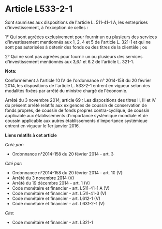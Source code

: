 # Article L533-2-1

Sont soumises aux dispositions de l'article L. 511-41-1 A, les entreprises d'investissement, à l'exception de celles :

1° Qui sont agréées exclusivement pour fournir un ou plusieurs des services d'investissement mentionnés aux 1, 2, 4 et 5 de
l'article L. 321-1 et qui ne sont pas autorisées à détenir des fonds ou des titres de la clientèle ; ou

2° Qui ne sont pas agréées pour fournir un ou plusieurs des services d'investissement mentionnés aux 3,6.1 et 6.2 de
l'article L. 321-1.

**Nota:**

Conformément à l'article 10 IV de l'ordonnance n° 2014-158 du 20 février 2014, les dispositions de l'article L. 533-2-1
entrent en vigueur selon des modalités fixées par arrêté du ministre chargé de l'économie.

Arrêté du 3 novembre 2014, article 69 : Les dispositions des titres II, III et IV du présent arrêté relatifs aux exigences de
coussin de conservation de fonds propres, de coussin de fonds propres contra-cyclique, de coussin applicable aux
établissements d'importance systémique mondiale et de coussin applicable aux autres établissements d'importance systémique
entrent en vigueur le 1er janvier 2016.

**Liens relatifs à cet article**

_Créé par_:

  - Ordonnance n°2014-158 du 20 février 2014 - art. 3

_Cité par_:

  - Ordonnance n°2014-158 du 20 février 2014 - art. 10 (V)
  - Arrêté du 3 novembre 2014 (V)
  - Arrêté du 19 décembre 2014 - art. 1 (V)
  - Code monétaire et financier - art. L511-41-1 A (V)
  - Code monétaire et financier - art. L511-41-3 (V)
  - Code monétaire et financier - art. L612-1 (V)
  - Code monétaire et financier - art. L631-2-1 (V)

_Cite_:

  - Code monétaire et financier - art. L321-1
